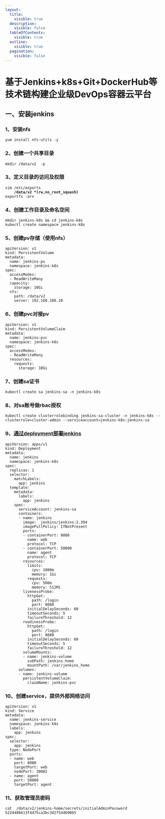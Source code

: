 ```yaml
---
layout:
  title:
    visible: true
  description:
    visible: false
  tableOfContents:
    visible: true
  outline:
    visible: true
  pagination:
    visible: false
---
```


# 基于Jenkins+k8s+Git+DockerHub等技术链构建企业级DevOps容器云平台

## 一、安装jenkins

### 1、安装nfs

```
yum install nfs-utils -y
```

### 2、创建一个共享目录

```
mkdir /data/v2  -p
```

### 3、定义目录的访问及权限

<pre><code>vim /etc/exports
<strong>    /data/v2 *(rw,no_root_squash)
</strong>exportfs -arv
</code></pre>

### 4、创建工作目录及命名空间

```
mkdir jenkins-k8s && cd jenkins-k8s
kubectl create namespace jenkins-k8s
```

### 5、创建pv存储（使用nfs）

```
apiVersion: v1
kind: PersistentVolume
metadata:
  name: jenkins-pv
  namespace: jenkins-k8s
spec:
  accessModes:
  - ReadWriteMany
  capacity:
    storage: 10Gi
  nfs:
    path: /data/v2
    server: 192.168.100.10
```

### 6、创建pvc对接pv

```
apiVersion: v1
kind: PersistentVolumeClaim
metadata:
  name: jenkins-pvc
  namespace: jenkins-k8s
spec:
  accessModes:
  - ReadWriteMany
  resources:
    requests:
      storage: 10Gi
```

### 7、创建sa证书

```
kubectl create sa jenkins-sa -n jenkins-k8s
```

### 8、对sa账号做rbac授权

```
kubectl create clusterrolebinding jenkins-sa-cluster -n jenkins-k8s --clusterrole=cluster-admin --serviceaccount=jenkins-k8s:jenkins-sa
```

### 9、[通过deployment部署jenkins](jenkins-yi-zhi-chu-yu-crashloopbackoff-zhuang-tai.md)

```
apiVersion: apps/v1
kind: Deployment
metadata:
  name: jenkins
  namespace: jenkins-k8s
spec:
  replicas: 1
  selector:
    matchLabels:
      app: jenkins
  template:
    metadata:
      labels:
        app: jenkins
    spec:
      serviceAccount: jenkins-sa
      containers:
      - name: jenkins
        image:  jenkins/jenkins:2.394
        imagePullPolicy: IfNotPresent
        ports:
        - containerPort: 8080
          name: web
          protocol: TCP
        - containerPort: 50000
          name: agent
          protocol: TCP
        resources:
          limits:
            cpu: 1000m
            memory: 1Gi
          requests:
            cpu: 500m
            memory: 512Mi
        livenessProbe:
          httpGet:
            path: /login
            port: 8080
          initialDelaySeconds: 60
          timeoutSeconds: 5
          failureThreshold: 12
        readinessProbe:
          httpGet:
            path: /login
            port: 8080
          initialDelaySeconds: 60
          timeoutSeconds: 5
          failureThreshold: 12
        volumeMounts:
        - name: jenkins-volume
          subPath: jenkins-home
          mountPath: /var/jenkins_home
      volumes:
      - name: jenkins-volume
        persistentVolumeClaim:
          claimName: jenkins-pvc
```

### 10、创建service，提供外部网络访问

```
apiVersion: v1
kind: Service
metadata:
  name: jenkins-service
  namespace: jenkins-k8s
  labels:
    app: jenkins
spec:
  selector:
    app: jenkins
  type: NodePort
  ports:
  - name: web
    port: 8080
    targetPort: web
    nodePort: 30002
  - name: agent
    port: 50000
    targetPort: agent
```

### 11、获取管理员密码

```
cat  /data/v2/jenkins-home/secrets/initialAdminPassword
5224486613f4475ca3bc3d2f54d69065
```

